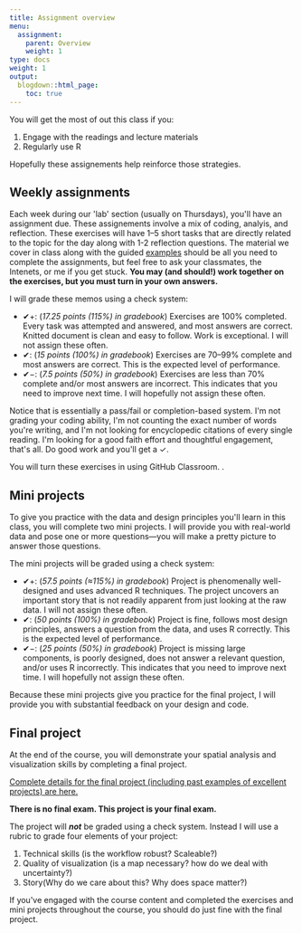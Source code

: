```yaml
---
title: Assignment overview
menu:
  assignment:
    parent: Overview
    weight: 1
type: docs
weight: 1
output:
  blogdown::html_page:
    toc: true
---
```


You will get the most of out this class if you:

1. Engage with the readings and lecture materials
2. Regularly use R

Hopefully these assignements help reinforce those strategies.


## Weekly assignments

Each week during our 'lab' section (usually on Thursdays), you'll have an assignment due. These assignements involve a mix of coding, analyis, and reflection. These exercises will have 1–5 short tasks that are directly related to the topic for the day along with 1-2 reflection questions. The material we cover in class along with the guided [examples](/examples/) should be all you need to complete the assignments, but feel free to ask your classmates, the Intenets, or me if you get stuck. **You may (and should!) work together on the exercises, but you must turn in your own answers.**

I will grade these memos using a check system:

- ✔+: (*17.25 points (115%) in gradebook*) Exercises are 100% completed. Every task was attempted and answered, and most answers are correct. Knitted document is clean and easy to follow. Work is exceptional. I will not assign these often.
- ✔: (*15 points (100%) in gradebook*) Exercises are 70–99% complete and most answers are correct. This is the expected level of performance.
- ✔−: (*7.5 points (50%) in gradebook*) Exercises are less than 70% complete and/or most answers are incorrect. This indicates that you need to improve next time. I will hopefully not assign these often.

Notice that is essentially a pass/fail or completion-based system.  I'm not grading your coding ability, I'm not counting the exact number of words you're writing, and I'm not looking for encyclopedic citations of every single reading. I'm looking for a good faith effort and thoughtful engagement, that's all. Do good work and you'll get a ✓.

You will turn these exercises in using GitHub Classroom. .


## Mini projects

To give you practice with the data and design principles you'll learn in this class, you will complete two mini projects. I will provide you with real-world data and pose one or more questions—you will make a pretty picture to answer those questions.

The mini projects will be graded using a check system:

- ✔+: (*57.5 points (≈115%) in gradebook*) Project is phenomenally well-designed and uses advanced R techniques. The project uncovers an important story that is not readily apparent from just looking at the raw data. I will not assign these often.
- ✔: (*50 points (100%) in gradebook*) Project is fine, follows most design principles, answers a question from the data, and uses R correctly. This is the expected level of performance.
- ✔−: (*25 points (50%) in gradebook*) Project is missing large components, is poorly designed, does not answer a relevant question, and/or uses R incorrectly. This indicates that you need to improve next time. I will hopefully not assign these often.

Because these mini projects give you practice for the final project, I will provide you with substantial feedback on your design and code.


## Final project

At the end of the course, you will demonstrate your spatial analysis and visualization skills by completing a final project.

[Complete details for the final project (including past examples of excellent projects) are here.](/assignment/final-project/)

**There is no final exam. This project is your final exam.**

The project will ***not*** be graded using a check system. Instead I will use a rubric to grade four elements of your project:

1. Technical skills (is the workflow robust? Scaleable?)
2. Quality of visualization (is a map necessary? how do we deal with uncertainty?)
4. Story(Why do we care about this? Why does space matter?)

If you've engaged with the course content and completed the exercises and mini projects throughout the course, you should do just fine with the final project.
